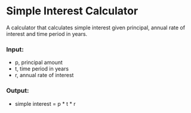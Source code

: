 # Simple Interest Calculator

A calculator that calculates simple interest given principal, annual rate of interest and time period in years.

### Input:
- p, principal amount  
- t, time period in years  
- r, annual rate of interest

### Output:
- simple interest = p * t * r

